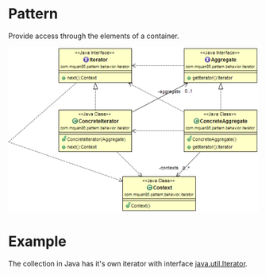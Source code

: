 # Pattern
Provide access through the elements of a container. 

![](../src/main/resources/com/mquan86/pattern/behavior/iterator/IteratorDiagram.png)
# Example
The collection in Java has it's own iterator with interface [java.util.Iterator<E>](https://docs.oracle.com/javase/8/docs/api/java/util/Iterator.html).
